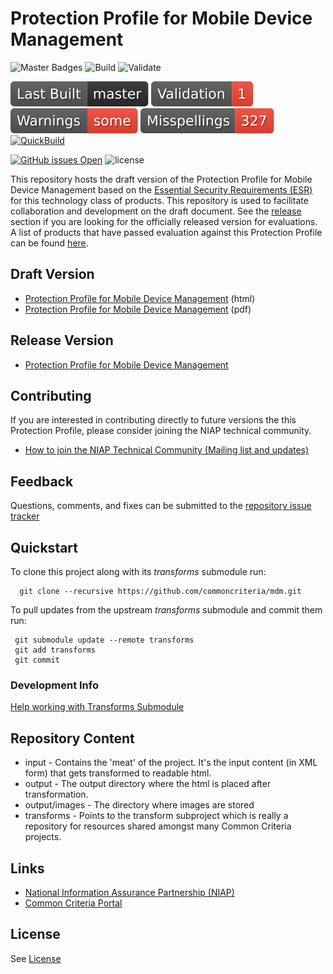 Protection Profile for Mobile Device Management 
===========
![Master Badges](https://img.shields.io/badge/Build-master-black.svg)
![Build](https://github.com/commoncriteria/mdm/workflows/Build/badge.svg)
![Validate](https://github.com/commoncriteria/mdm/workflows/Validate/badge.svg)

![Last QuickBuilt Branch](https://raw.githubusercontent.com/commoncriteria/mdm/gh-pages/build-branch-badge.svg)
[![Validation](https://raw.githubusercontent.com/commoncriteria/mdm/gh-pages/validation.svg)](https://github.com/commoncriteria/mdm/blob/gh-pages/ValidationReport.txt)
[![SanityChecks](https://raw.githubusercontent.com/commoncriteria/mdm/gh-pages/warnings.svg)](https://github.com/commoncriteria/mdm/blob/gh-pages/SanityChecksOutput.md)
[![SpellCheck](https://raw.githubusercontent.com/commoncriteria/mdm/gh-pages/spell-badge.svg)](https://github.com/commoncriteria/mdm/blob/gh-pages/SpellCheckReport.txt)
[![QuickBuild](https://github.com/commoncriteria/mdm/actions/workflows/quick_build.yml/badge.svg)](https://commoncriteria.github.io/mdm)


[![GitHub issues Open](https://img.shields.io/github/issues/commoncriteria/mdm.svg?maxAge=2592000)](https://github.com/commoncriteria/mdm/issues) 
![license](https://img.shields.io/badge/license-Unlicensed-blue.svg)


This repository hosts the draft version of the Protection Profile for Mobile Device Management based on the 
[Essential Security Requirements (ESR)](https://commoncriteria.github.io/pp/mdm/mdm-esr.html) for this technology class of 
products. This repository is used to facilitate collaboration and development on the draft document. 
See the [release](#Release-Version) section if you are looking for the officially released version for evaluations. 
A list of products that have passed evaluation against this Protection Profile can be found [here](https://www.niap-ccevs.org/Profile/Info.cfm?id=392).

## Draft Version
* [Protection Profile for Mobile Device Management](https://commoncriteria.github.io/mdm/master/mdm-release.html) (html)
* [Protection Profile for Mobile Device Management](https://commoncriteria.github.io/mdm/master/mdm-release.pdf) (pdf)

## Release Version
* [Protection Profile for Mobile Device Management](https://www.niap-ccevs.org/Profile/Info.cfm?PPID=428&id=428)

## Contributing

If you are interested in contributing directly to future versions the this Protection Profile, please consider joining the NIAP technical community.
* [How to join the NIAP Technical Community (Mailing list and updates)](https://www.niap-ccevs.org/NIAP_Evolution/tech_communities.cfm)

## Feedback

Questions, comments, and fixes can be submitted to the [repository issue tracker](https://github.com/commoncriteria/mdm/issues)

## Quickstart
To clone this project along with its _transforms_ submodule run:

````
  git clone --recursive https://github.com/commoncriteria/mdm.git
````
To pull updates from the upstream _transforms_ submodule and commit them run:
````
 git submodule update --remote transforms
 git add transforms
 git commit
````

### Development Info
[Help working with Transforms Submodule](https://github.com/commoncriteria/transforms/wiki/Working-with-Transforms-as-a-Submodule)

## Repository Content
* input - Contains the 'meat' of the project. It's the input content (in XML form) that gets transformed to readable html.
* output - The output directory where the html is placed after transformation.
* output/images - The directory where images are stored
* transforms - Points to the transform subproject which is really a repository for resources shared amongst many Common Criteria projects.

## Links 
* [National Information Assurance Partnership (NIAP)](https://www.niap-ccevs.org/)
* [Common Criteria Portal](https://www.commoncriteriaportal.org/)

## License
See [License](./LICENSE)
